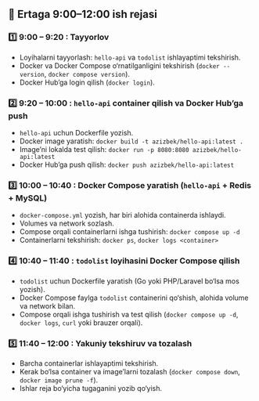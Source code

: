 

## 🔹 Ertaga 9:00–12:00 ish rejasi

### 1️⃣ 9:00 – 9:20 : Tayyorlov

* Loyihalarni tayyorlash: `hello-api` va `todolist` ishlayaptimi tekshirish.
* Docker va Docker Compose o‘rnatilganligini tekshirish (`docker --version`, `docker compose version`).
* Docker Hub’ga login qilish (`docker login`).

### 2️⃣ 9:20 – 10:00 : `hello-api` container qilish va Docker Hub’ga push

* `hello-api` uchun Dockerfile yozish.
* Docker image yaratish: `docker build -t azizbek/hello-api:latest .`
* Image’ni lokalda test qilish: `docker run -p 8080:8080 azizbek/hello-api:latest`
* Docker Hub’ga push qilish: `docker push azizbek/hello-api:latest`

### 3️⃣ 10:00 – 10:40 : Docker Compose yaratish (`hello-api` + Redis + MySQL)

* `docker-compose.yml` yozish, har biri alohida containerda ishlaydi.
* Volumes va network sozlash.
* Compose orqali containerlarni ishga tushirish: `docker compose up -d`
* Containerlarni tekshirish: `docker ps`, `docker logs <container>`

### 4️⃣ 10:40 – 11:40 : `todolist` loyihasini Docker Compose qilish

* `todolist` uchun Dockerfile yaratish (Go yoki PHP/Laravel bo‘lsa mos yozish).
* Docker Compose faylga `todolist` containerini qo‘shish, alohida volume va network bilan.
* Compose orqali ishga tushirish va test qilish (`docker compose up -d`, `docker logs`, `curl` yoki brauzer orqali).

### 5️⃣ 11:40 – 12:00 : Yakuniy tekshiruv va tozalash

* Barcha containerlar ishlayaptimi tekshirish.
* Kerak bo‘lsa container va image’larni tozalash (`docker compose down`, `docker image prune -f`).
* Ishlar reja bo‘yicha tugaganini yozib qo‘yish.

